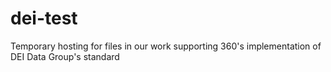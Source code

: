 # dei-test
Temporary hosting for files in our work supporting 360's implementation of DEI Data Group's standard 
